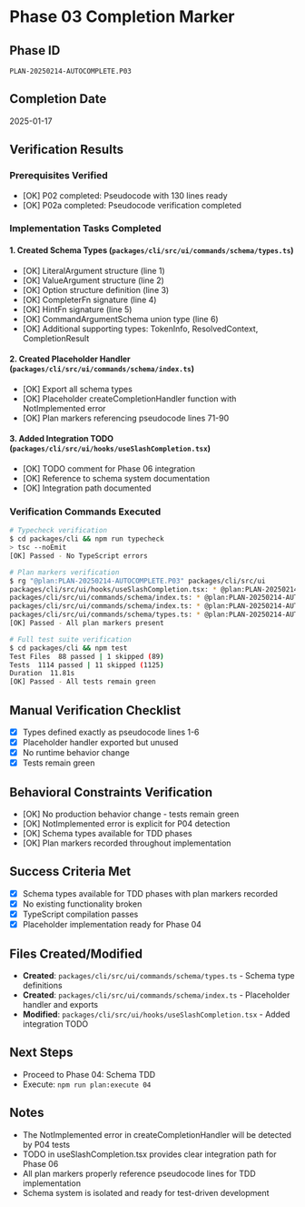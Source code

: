 # Phase 03 Completion Marker

## Phase ID
`PLAN-20250214-AUTOCOMPLETE.P03`

## Completion Date
2025-01-17

## Verification Results

### Prerequisites Verified
- [OK] P02 completed: Pseudocode with 130 lines ready
- [OK] P02a completed: Pseudocode verification completed

### Implementation Tasks Completed

#### 1. Created Schema Types (`packages/cli/src/ui/commands/schema/types.ts`)
- [OK] LiteralArgument structure (line 1)
- [OK] ValueArgument structure (line 2)  
- [OK] Option structure definition (line 3)
- [OK] CompleterFn signature (line 4)
- [OK] HintFn signature (line 5)
- [OK] CommandArgumentSchema union type (line 6)
- [OK] Additional supporting types: TokenInfo, ResolvedContext, CompletionResult

#### 2. Created Placeholder Handler (`packages/cli/src/ui/commands/schema/index.ts`)
- [OK] Export all schema types
- [OK] Placeholder createCompletionHandler function with NotImplemented error
- [OK] Plan markers referencing pseudocode lines 71-90

#### 3. Added Integration TODO (`packages/cli/src/ui/hooks/useSlashCompletion.tsx`)
- [OK] TODO comment for Phase 06 integration
- [OK] Reference to schema system documentation
- [OK] Integration path documented

### Verification Commands Executed

```bash
# Typecheck verification
$ cd packages/cli && npm run typecheck
> tsc --noEmit
[OK] Passed - No TypeScript errors

# Plan markers verification
$ rg "@plan:PLAN-20250214-AUTOCOMPLETE.P03" packages/cli/src/ui
packages/cli/src/ui/hooks/useSlashCompletion.tsx: * @plan:PLAN-20250214-AUTOCOMPLETE.P03
packages/cli/src/ui/commands/schema/index.ts: * @plan:PLAN-20250214-AUTOCOMPLETE.P03
packages/cli/src/ui/commands/schema/index.ts: * @plan:PLAN-20250214-AUTOCOMPLETE.P03
packages/cli/src/ui/commands/schema/types.ts: * @plan:PLAN-20250214-AUTOCOMPLETE.P03
[OK] Passed - All plan markers present

# Full test suite verification
$ cd packages/cli && npm test
Test Files  88 passed | 1 skipped (89)
Tests  1114 passed | 11 skipped (1125)
Duration  11.81s
[OK] Passed - All tests remain green
```

## Manual Verification Checklist
- [x] Types defined exactly as pseudocode lines 1-6
- [x] Placeholder handler exported but unused
- [x] No runtime behavior change
- [x] Tests remain green

## Behavioral Constraints Verification
- [OK] No production behavior change - tests remain green
- [OK] NotImplemented error is explicit for P04 detection
- [OK] Schema types available for TDD phases
- [OK] Plan markers recorded throughout implementation

## Success Criteria Met
- [x] Schema types available for TDD phases with plan markers recorded
- [x] No existing functionality broken
- [x] TypeScript compilation passes
- [x] Placeholder implementation ready for Phase 04

## Files Created/Modified
- **Created**: `packages/cli/src/ui/commands/schema/types.ts` - Schema type definitions
- **Created**: `packages/cli/src/ui/commands/schema/index.ts` - Placeholder handler and exports
- **Modified**: `packages/cli/src/ui/hooks/useSlashCompletion.tsx` - Added integration TODO

## Next Steps
- Proceed to Phase 04: Schema TDD
- Execute: `npm run plan:execute 04`

## Notes
- The NotImplemented error in createCompletionHandler will be detected by P04 tests
- TODO in useSlashCompletion.tsx provides clear integration path for Phase 06
- All plan markers properly reference pseudocode lines for TDD implementation
- Schema system is isolated and ready for test-driven development